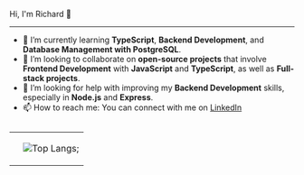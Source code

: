 Hi, I'm Richard 👋
<hr>

- 🌱 I’m currently learning **TypeScript**, **Backend Development**, and **Database Management with PostgreSQL**.
- 👯 I’m looking to collaborate on **open-source projects** that involve **Frontend Development** with **JavaScript** and **TypeScript**, as well as **Full-stack projects**.
- 🤔 I’m looking for help with improving my **Backend Development** skills, especially in **Node.js** and **Express**.
- 📫 How to reach me: You can connect with me on [LinkedIn](https://www.linkedin.com/in/richard-ricciardi-oliveira-biondo-3018bb20b)

##

<table>
  <tr>
    <td>
    </td>
    <td>
      
  ![Top Langs](https://github-readme-stats.vercel.app/api/top-langs/?username=Drahci&layout=compact&theme=onedark);
      
   </td>
  </tr>
</table>
